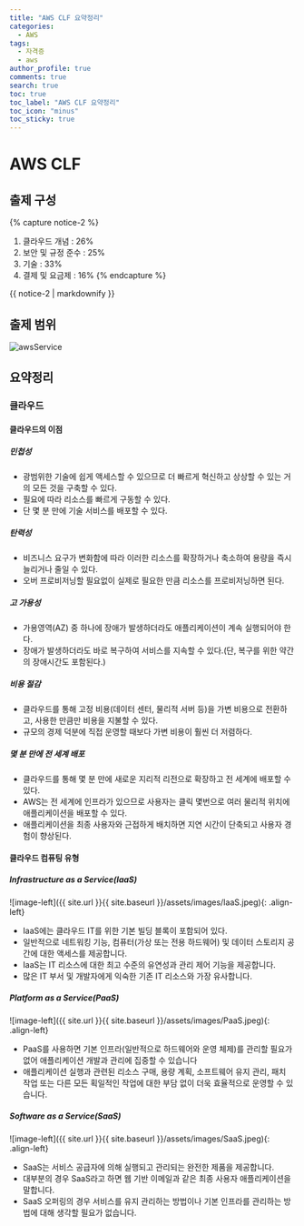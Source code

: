 ```yaml
---
title: "AWS CLF 요약정리"
categories:
  - AWS
tags:
  - 자격증
  - aws
author_profile: true
comments: true
search: true
toc: true
toc_label: "AWS CLF 요약정리"
toc_icon: "minus"
toc_sticky: true
---
```


# AWS CLF

## 출제 구성

{% capture notice-2 %}

1. 클라우드 개념 : 26%
2. 보안 및 규정 준수 : 25%
3. 기술 : 33%
4. 결제 및 요금제 : 16%
   {% endcapture %}

<div class="notice">{{ notice-2 | markdownify }}</div>

## 출제 범위

<img src="{{site.url}}{{site.baseurl}}/assets/images/awsService.jpeg" alt="awsService">

## 요약정리

### 클라우드

#### 클라우드의 이점

##### 민첩성

- 광범위한 기술에 쉽게 액세스할 수 있으므로 더 빠르게 혁신하고 상상할 수 있는 거의 모든 것을 구축할 수 있다.
- 필요에 따라 리소스를 빠르게 구동할 수 있다.
- 단 몇 분 만에 기술 서비스를 배포할 수 있다.

##### 탄력성

- 비즈니스 요구가 변화함에 따라 이러한 리소스를 확장하거나 축소하여 용량을 즉시 늘리거나 줄일 수 있다.
- 오버 프로비저닝할 필요없이 실제로 필요한 만큼 리소스를 프로비저닝하면 된다.

##### 고 가용성

- 가용영역(AZ) 중 하나에 장애가 발생하더라도 애플리케이션이 계속 실행되어야 한다.
- 장애가 발생하더라도 바로 복구하여 서비스를 지속할 수 있다.(단, 복구를 위한 약간의 장애시간도 포함된다.)

##### 비용 절감

- 클라우드를 통해 고정 비용(데이터 센터, 물리적 서버 등)을 가변 비용으로 전환하고, 사용한 만큼만 비용을 지불할 수 있다.
- 규모의 경제 덕분에 직접 운영할 때보다 가변 비용이 훨씬 더 저렴하다.

##### 몇 분 만에 전 세계 배포

- 클라우드를 통해 몇 분 만에 새로운 지리적 리전으로 확장하고 전 세계에 배포할 수 있다.
- AWS는 전 세계에 인프라가 있으므로 사용자는 클릭 몇번으로 여러 물리적 위치에 애플리케이션을 배포할 수 있다.
- 애플리케이션을 최종 사용자와 근접하게 배치하면 지연 시간이 단축되고 사용자 경험이 향상된다.

#### 클라우드 컴퓨팅 유형

##### Infrastructure as a Service(IaaS)

![image-left]({{ site.url }}{{ site.baseurl }}/assets/images/IaaS.jpeg){: .align-left}

- IaaS에는 클라우드 IT를 위한 기본 빌딩 블록이 포함되어 있다.
- 일반적으로 네트워킹 기능, 컴퓨터(가상 또는 전용 하드웨어) 및 데이터 스토리지 공간에 대한 액세스를 제공합니다.
- IaaS는 IT 리소스에 대한 최고 수준의 유연성과 관리 제어 기능을 제공합니다.
- 많은 IT 부서 및 개발자에게 익숙한 기존 IT 리소스와 가장 유사합니다.

##### Platform as a Service(PaaS)

![image-left]({{ site.url }}{{ site.baseurl }}/assets/images/PaaS.jpeg){: .align-left}

- PaaS를 사용하면 기본 인프라(일반적으로 하드웨어와 운영 체제)를 관리할 필요가 없어 애플리케이션 개발과 관리에 집중할 수 있습니다
- 애플리케이션 실행과 관련된 리소스 구매, 용량 계획, 소프트웨어 유지 관리, 패치 작업 또는 다른 모든 획일적인 작업에 대한 부담 없이 더욱 효율적으로 운영할 수 있습니다.

##### Software as a Service(SaaS)

![image-left]({{ site.url }}{{ site.baseurl }}/assets/images/SaaS.jpeg){: .align-left}

- SaaS는 서비스 공급자에 의해 실행되고 관리되는 완전한 제품을 제공합니다.
- 대부분의 경우 SaaS라고 하면 웹 기반 이메일과 같은 최종 사용자 애플리케이션을 말합니다.
- SaaS 오퍼링의 경우 서비스를 유지 관리하는 방법이나 기본 인프라를 관리하는 방법에 대해 생각할 필요가 없습니다.
